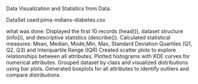 Data Visualization and Statistics from Data.

DataSet used:pima-indians-diabetes.csv

what was done:
Displayed the first 10 records (head()), dataset structure (info()), and descriptive statistics (describe()).
Calculated  statistical measures: Mean, Median, Mode,Min, Max, Standard Deviation
Quartiles (Q1, Q2, Q3) and Interquartile Range (IQR)
Created scatter plots to explore relationships between all attributes.
Plotted histograms with KDE curves for numerical attributes.
Grouped dataset by class and visualized distributions using bar plots.
Generated boxplots for all attributes to identify outliers and compare distributions.
